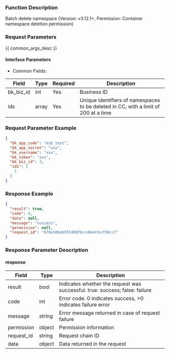 ### Function Description

Batch delete namespace (Version: v3.12.1+, Permission: Container namespace deletion permission)

### Request Parameters

{{ common_args_desc }}

#### Interface Parameters

- Common Fields:

| Field     | Type  | Required | Description                                                  |
| --------- | ----- | -------- | ------------------------------------------------------------ |
| bk_biz_id | int   | Yes      | Business ID                                                  |
| ids       | array | Yes      | Unique identifiers of namespaces to be deleted in CC, with a limit of 200 at a time |

### Request Parameter Example

```json
{
  "bk_app_code": "esb_test",
  "bk_app_secret": "xxx",
  "bk_username": "xxx",
  "bk_token": "xxx",
  "bk_biz_id": 3,
  "ids": [
    1
  ]
}
```

### Response Example

```json
{
  "result": true,
  "code": 0,
  "data": null,
  "message": "success",
  "permission": null,
  "request_id": "87de106ab55549bfbcc46e47ecf5bcc7"
}
```

### Response Parameter Description

#### response

| Field       | Type   | Description                                                  |
| ---------- | ------ | ------------------------------------------------------------ |
| result     | bool   | Indicates whether the request was successful. true: success; false: failure |
| code       | int    | Error code. 0 indicates success, >0 indicates failure error  |
| message    | string | Error message returned in case of request failure            |
| permission | object | Permission information                                       |
| request_id | string | Request chain ID                                             |
| data       | object | Data returned in the request                                 |